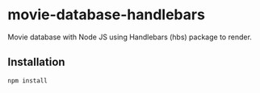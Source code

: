 # movie-database-handlebars

Movie database with Node JS using Handlebars (hbs) package to render.

## Installation

`npm install`


